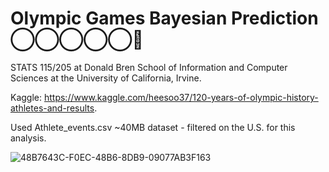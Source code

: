 #  Olympic Games Bayesian Prediction ◯‍◯‍◯‍◯‍◯🏅

STATS 115/205 at Donald Bren School of Information and Computer Sciences at the University of California, Irvine. 

Kaggle: https://www.kaggle.com/heesoo37/120-years-of-olympic-history-athletes-and-results.

Used Athlete_events.csv ~40MB dataset - filtered on the U.S. for this analysis.

![48B7643C-F0EC-48B6-8DB9-09077AB3F163](https://user-images.githubusercontent.com/19508013/111695710-9f554b00-87f0-11eb-83ff-2ddbd9a7dca5.jpeg)


